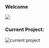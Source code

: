 ### Welcome

![](https://github-readme-stats.vercel.app/api?username=rbrtbrnschn&show_icons=true&theme=buefy&count_private=true&include_all_commits=true)
<!--
![](https://github-readme-stats.vercel.app/api/top-langs/?username=rbrtbrnschn&layout=compact&theme=buefy)
-->

### Current Project:

![[current project]()](https://github-readme-stats.vercel.app/api/pin/?username=rbrtbrnschn&repo=todo-hub&theme=buefy)



<!--
**rbrtbrnschn/rbrtbrnschn** is a ✨ _special_ ✨ repository because its `README.md` (this file) appears on your GitHub profile.

Here are some ideas to get you started:

- 🔭 I’m currently working on ...
- 🌱 I’m currently learning ...
- 👯 I’m looking to collaborate on ...
- 🤔 I’m looking for help with ...
- 💬 Ask me about ...
- 📫 How to reach me: ...
- 😄 Pronouns: ...
- ⚡ Fun fact: ...
-->

